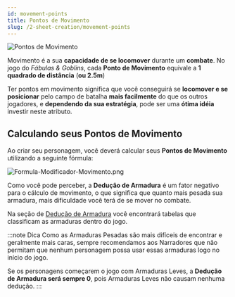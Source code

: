 ```yaml
---
id: movement-points
title: Pontos de Movimento
slug: /2-sheet-creation/movement-points
---
```


![Pontos de Movimento](https://fabulas-e-goblins-book.s3-us-west-2.amazonaws.com/criando-seu-personagem/pontos-de-movimento-01.png)

Movimento é a sua **capacidade de se locomover** durante um **combate**. No jogo do *Fábulas & Goblins*, cada **Ponto de Movimento** equivale a **1 quadrado de distância** (**ou 2.5m**)

Ter pontos em movimento significa que você conseguirá se **locomover e se posicionar** pelo campo de batalha **mais facilmente** do que os outros jogadores, e **dependendo da sua estratégia**, pode ser uma **ótima idéia** investir neste atributo.

## Calculando seus Pontos de Movimento

Ao criar seu personagem, você deverá calcular seus **Pontos de Movimento** utilizando a seguinte fórmula:

![Formula-Modificador-Movimento.png](https://s3.us-west-2.amazonaws.com/fabulas-e-goblins-book/%5Cvscode%5C4d57265e-00a1-47f8-9cdd-262fef474d6b.png)

Como você pode perceber, a **Dedução de Armadura** é um fator negativo para o cálculo de movimento, o que significa que quanto mais pesada sua armadura, mais dificuldade você terá de se mover no combate.

Na seção de [Dedução de Armadura](/docs/2-sheet-creation/armor-deduction) você encontrará tabelas que classificam as armaduras dentro do jogo.

:::note Dica
Como as Armaduras Pesadas são mais difíceis de encontrar e geralmente mais caras, sempre recomendamos aos Narradores que não permitam que nenhum personagem possa usar essas armaduras logo no início do jogo.

Se os personagens começarem o jogo com Armaduras Leves, a **Dedução de Armadura será sempre 0**, pois Armaduras Leves não causam nenhuma dedução.
:::

